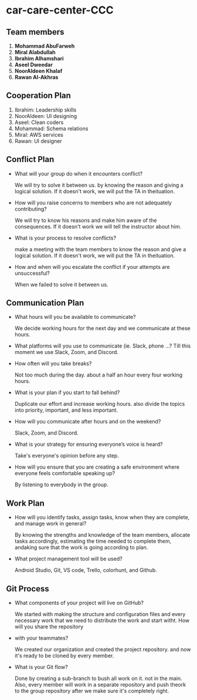 # **car-care-center-CCC**

## **Team members**
1. **Mohammad AbuFarweh**
2. **Miral Alabdullah**
3. **Ibrahim Alhamshari**
4. **Aseel Dweedar**
5. **NoorAldeen Khalaf**
6. **Rawan Al-Akhras**

## **Cooperation Plan**
1. Ibrahim: Leadership skills
2. NoorAldeen: UI designing
3. Aseel: Clean coders
4. Mohammad: Schema relations
5. Miral: AWS services
6. Rawan: UI designer

## **Conflict Plan**
 - What will your group do when it encounters conflict?
 
    We will try to solve it between us. by knowing the reason and giving a logical solution. If it doesn't work, we will put the TA in theituation.
- How will you raise concerns to members who are not adequately contributing?

  We will try to know his reasons and make him aware of the consequences. If it doesn't work we will tell the instructor about him.
- What is your process to resolve conflicts?

  make a meeting with the team members to know the reason and give a logical solution. If it doesn't work, we will put the TA in theituation.
- How and when will you escalate the conflict if your attempts are unsuccessful?

  When we failed to solve it between us.

## **Communication Plan**

- What hours will you be available to communicate?

  We decide working hours for the next day and we communicate at these hours.
- What platforms will you use to communicate (ie. Slack, phone …?
Till this moment we use Slack, Zoom, and Discord.
- How often will you take breaks?

  Not too much during the day. about a half an hour every four working hours.
- What is your plan if you start to fall behind?

  Duplicate our effort and increase working hours. also divide the topics into priority, important, and less important.
- How will you communicate after hours and on the weekend?

  Slack, Zoom, and Discord.
- What is your strategy for ensuring everyone’s voice is heard?

  Take's everyone's opinion before any step.
- How will you ensure that you are creating a safe environment where everyone feels comfortable speaking up?

  By listening to everybody in the group.

## **Work Plan**
- How will you identify tasks, assign tasks, know when they are complete, and manage work in general?

  By knowing the strengths and knowledge of the team members, allocate tasks accordingly, estimating the time needed to complete them, andaking sure that the work is going according to plan.
- What project management tool will be used?

  Android Studio, Git, VS code, Trello, colorhunt, and Github.

## **Git Process**
- What components of your project will live on GitHub?

  We started with making the structure and configuration files and every necessary work that we need to distribute the work and start witht. How will you share the repository
- with your teammates?

  We created our organization and created the project repository. and now it's ready to be cloned by every member.
- What is your Git flow?

  Done by creating a sub-branch to bush all work on it. not in the main. Also, every member will work in a separate repository and push theork to the group repository after we make sure it's completely right.
